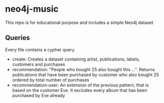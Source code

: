 # neo4j-music

This repo is for educational purpose and includes a simple Neo4j dataset

## Queries

Every file contains a cypher query

- create: Creates a dataset containing artist, publications, labels, customers and purchases
- recommendation: "People who bought 25 also bought this ...". Returns publications that have been purchased by customer who also bought 25 ordered by total number of purchases
- recommendation-user: An extension of the previous pattern, that is based on the customer Eve. It excludes every album that has been purchased by Eve already
